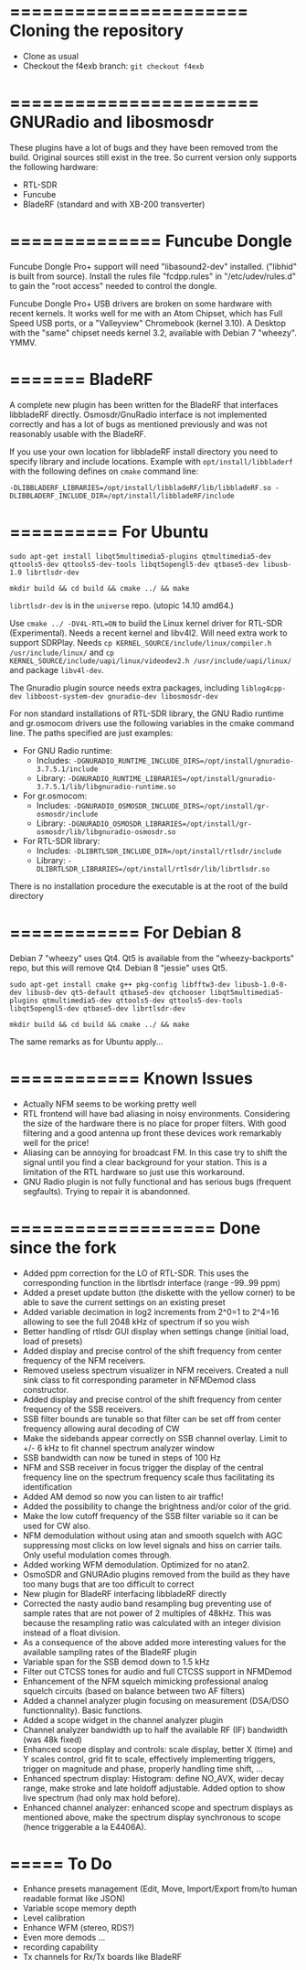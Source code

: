 ======================
Cloning the repository
======================

- Clone as usual
- Checkout the f4exb branch: `git checkout f4exb`

=======================
GNURadio and libosmosdr
=======================

These plugins have a lot of bugs and they have been removed trom the build. Original sources still exist in the tree. So current version only supports the following hardware:
  - RTL-SDR
  - Funcube
  - BladeRF (standard and with XB-200 transverter) 

==============
Funcube Dongle
==============

Funcube Dongle Pro+ support will need "libasound2-dev" installed. ("libhid" is built from source). Install the rules file "fcdpp.rules" in "/etc/udev/rules.d" to gain the "root access" needed to control the dongle.

Funcube Dongle Pro+ USB drivers are broken on some hardware with recent kernels. It works well for me with an Atom Chipset, which has Full Speed USB ports, or a "Valleyview" Chromebook (kernel 3.10). A Desktop with the "same" chipset needs kernel 3.2, available with Debian 7 "wheezy". YMMV.

=======
BladeRF
=======

A complete new plugin has been written for the BladeRF that interfaces libbladeRF directly. Osmosdr/GnuRadio interface is not implemented correctly and has a lot of bugs as mentioned previously and was not reasonably usable with the BladeRF.

If you use your own location for libbladeRF install directory you need to specify library and include locations. Example with `opt/install/libbladerf` with the following defines on `cmake` command line:

`-DLIBBLADERF_LIBRARIES=/opt/install/libbladeRF/lib/libbladeRF.so -DLIBBLADERF_INCLUDE_DIR=/opt/install/libbladeRF/include`

==========
For Ubuntu
==========

`sudo apt-get install libqt5multimedia5-plugins qtmultimedia5-dev qttools5-dev qttools5-dev-tools libqt5opengl5-dev qtbase5-dev libusb-1.0 librtlsdr-dev`

`mkdir build && cd build && cmake ../ && make`

`librtlsdr-dev` is in the `universe` repo. (utopic 14.10 amd64.)

Use `cmake ../ -DV4L-RTL=ON` to build the Linux kernel driver for RTL-SDR (Experimental). Needs a recent kernel and libv4l2. Will need extra work to support SDRPlay. Needs `cp KERNEL_SOURCE/include/linux/compiler.h /usr/include/linux/` and `cp KERNEL_SOURCE/include/uapi/linux/videodev2.h /usr/include/uapi/linux/` and package `libv4l-dev`.

The Gnuradio plugin source needs extra packages, including `liblog4cpp-dev libboost-system-dev gnuradio-dev libosmosdr-dev`

For non standard installations of RTL-SDR library, the GNU Radio runtime and gr.osmocom drivers use the following variables in the cmake command line. The paths specified are just examples:

  - For GNU Radio runtime:
    - Includes: `-DGNURADIO_RUNTIME_INCLUDE_DIRS=/opt/install/gnuradio-3.7.5.1/include`
    - Library: `-DGNURADIO_RUNTIME_LIBRARIES=/opt/install/gnuradio-3.7.5.1/lib/libgnuradio-runtime.so`
  - For gr.osmocom:
    - Includes: `-DGNURADIO_OSMOSDR_INCLUDE_DIRS=/opt/install/gr-osmosdr/include`
    - Library: `-DGNURADIO_OSMOSDR_LIBRARIES=/opt/install/gr-osmosdr/lib/libgnuradio-osmosdr.so`
  - For RTL-SDR library:
    - Includes: `-DLIBRTLSDR_INCLUDE_DIR=/opt/install/rtlsdr/include`
    - Library: `-DLIBRTLSDR_LIBRARIES=/opt/install/rtlsdr/lib/librtlsdr.so`
    
There is no installation procedure the executable is at the root of the build directory

============
For Debian 8
============

Debian 7 "wheezy" uses Qt4. Qt5 is available from the "wheezy-backports" repo, but this will remove Qt4. Debian 8 "jessie" uses Qt5.

`sudo apt-get install cmake g++ pkg-config libfftw3-dev libusb-1.0-0-dev libusb-dev qt5-default qtbase5-dev qtchooser libqt5multimedia5-plugins qtmultimedia5-dev qttools5-dev qttools5-dev-tools libqt5opengl5-dev qtbase5-dev librtlsdr-dev`

`mkdir build && cd build && cmake ../ && make`

The same remarks as for Ubuntu apply...

============
Known Issues
============

  - Actually NFM seems to be working pretty well
  - RTL frontend will have bad aliasing in noisy environments. Considering the size of the hardware there is no place for proper filters. With good filtering and a good antenna up front these devices work remarkably well for the price! 
  - Aliasing can be annoying for broadcast FM. In this case try to shift the signal until you find a clear background for your station. This is a limitation of the RTL hardware so just use this workaround.
  - GNU Radio plugin is not fully functional and has serious bugs (frequent segfaults). Trying to repair it is abandonned. 

===================
Done since the fork
===================

  - Added ppm correction for the LO of RTL-SDR. This uses the corresponding function in the librtlsdr interface (range -99..99 ppm)
  - Added a preset update button (the diskette with the yellow corner) to be able to save the current settings on an existing preset
  - Added variable decimation in log2 increments from 2^0=1 to 2^4=16 allowing to see the full 2048 kHz of spectrum if so you wish
  - Better handling of rtlsdr GUI display when settings change (initial load, load of presets)
  - Added display and precise control of the shift frequency from center frequency of the NFM receivers.
  - Removed useless spectrum visualizer in NFM receivers. Created a null sink class to fit corresponding parameter in NFMDemod class constructor.
  - Added display and precise control of the shift frequency from center frequency of the SSB receivers.
  - SSB filter bounds are tunable so that filter can be set off from center frequency allowing aural decoding of CW
  - Make the sidebands appear correctly on SSB channel overlay. Limit to +/- 6 kHz to fit channel spectrum analyzer window
  - SSB bandwidth can now be tuned in steps of 100 Hz
  - NFM and SSB receiver in focus trigger the display of the central frequency line on the spectrum frequency scale thus facilitating its identification
  - Added AM demod so now you can listen to air traffic!
  - Added the possibility to change the brightness and/or color of the grid.
  - Make the low cutoff frequency of the SSB filter variable so it can be used for CW also.
  - NFM demodulation without using atan and smooth squelch with AGC suppressing most clicks on low level signals and hiss on carrier tails. Only useful modulation comes through.
  - Added working WFM demodulation. Optimized for no atan2.
  - OsmoSDR and GNURAdio plugins removed from the build as they have too many bugs that are too difficult to correct
  - New plugin for BladeRF interfacing libbladeRF directly
  - Corrected the nasty audio band resampling bug preventing use of sample rates that are not power of 2 multiples of 48kHz. This was because the resampling ratio was calculated with an integer division instead of a float division. 
  - As a consequence of the above added more interesting values for the available sampling rates of the BladeRF plugin
  - Variable span for the SSB demod down to 1.5 kHz
  - Filter out CTCSS tones for audio and full CTCSS support in NFMDemod
  - Enhancement of the NFM squelch mimicking professional analog squelch circuits (based on balance between two AF filters)
  - Added a channel analyzer plugin focusing on measurement (DSA/DSO functionnality). Basic functions.
  - Added a scope widget in the channel analyzer plugin
  - Channel analyzer bandwidth up to half the available RF (IF) bandwidth (was 48k fixed)
  - Enhanced scope display and controls: scale display, better X (time) and Y scales control, grid fit to scale, effectively implementing triggers, trigger on magnitude and phase, properly handling time shift, ...
  - Enhanced spectrum display: Histogram: define NO_AVX, wider decay range, make stroke and late holdoff adjustable. Added option to show live spectrum (had only max hold before).
  - Enhanced channel analyzer: enhanced scope and spectrum displays as mentioned above, make the spectrum display synchronous to scope (hence triggerable a la E4406A).
    
=====
To Do
=====

  - Enhance presets management (Edit, Move, Import/Export from/to human readable format like JSON)
  - Variable scope memory depth
  - Level calibration
  - Enhance WFM (stereo, RDS?)
  - Even more demods ... 
  - recording capability
  - Tx channels for Rx/Tx boards like BladeRF
